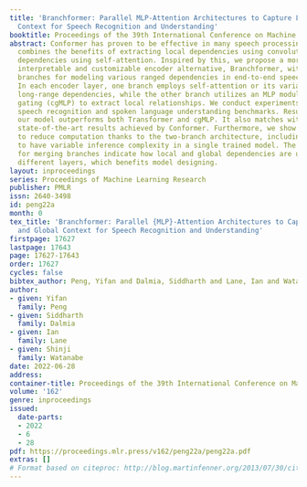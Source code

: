 ```yaml
---
title: 'Branchformer: Parallel MLP-Attention Architectures to Capture Local and Global
  Context for Speech Recognition and Understanding'
booktitle: Proceedings of the 39th International Conference on Machine Learning
abstract: Conformer has proven to be effective in many speech processing tasks. It
  combines the benefits of extracting local dependencies using convolutions and global
  dependencies using self-attention. Inspired by this, we propose a more flexible,
  interpretable and customizable encoder alternative, Branchformer, with parallel
  branches for modeling various ranged dependencies in end-to-end speech processing.
  In each encoder layer, one branch employs self-attention or its variant to capture
  long-range dependencies, while the other branch utilizes an MLP module with convolutional
  gating (cgMLP) to extract local relationships. We conduct experiments on several
  speech recognition and spoken language understanding benchmarks. Results show that
  our model outperforms both Transformer and cgMLP. It also matches with or outperforms
  state-of-the-art results achieved by Conformer. Furthermore, we show various strategies
  to reduce computation thanks to the two-branch architecture, including the ability
  to have variable inference complexity in a single trained model. The weights learned
  for merging branches indicate how local and global dependencies are utilized in
  different layers, which benefits model designing.
layout: inproceedings
series: Proceedings of Machine Learning Research
publisher: PMLR
issn: 2640-3498
id: peng22a
month: 0
tex_title: 'Branchformer: Parallel {MLP}-Attention Architectures to Capture Local
  and Global Context for Speech Recognition and Understanding'
firstpage: 17627
lastpage: 17643
page: 17627-17643
order: 17627
cycles: false
bibtex_author: Peng, Yifan and Dalmia, Siddharth and Lane, Ian and Watanabe, Shinji
author:
- given: Yifan
  family: Peng
- given: Siddharth
  family: Dalmia
- given: Ian
  family: Lane
- given: Shinji
  family: Watanabe
date: 2022-06-28
address:
container-title: Proceedings of the 39th International Conference on Machine Learning
volume: '162'
genre: inproceedings
issued:
  date-parts:
  - 2022
  - 6
  - 28
pdf: https://proceedings.mlr.press/v162/peng22a/peng22a.pdf
extras: []
# Format based on citeproc: http://blog.martinfenner.org/2013/07/30/citeproc-yaml-for-bibliographies/
---
```


